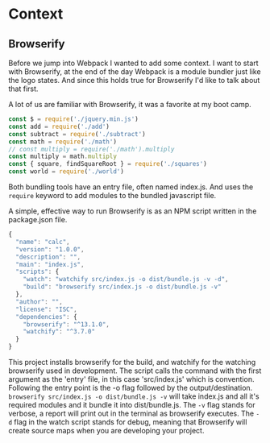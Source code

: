 # Context

## Browserify

Before we jump into Webpack I wanted to add some context. I want to start with Browserify, at the end of the day Webpack is a module bundler just like the logo states. And since this holds true for Browserify I'd like to talk about that first.

A lot of us are familiar with Browserify, it was a favorite at my boot camp.

``` javascript
const $ = require('./jquery.min.js')
const add = require('./add')
const subtract = require('./subtract')
const math = require('./math')
// const multiply = require('./math').multiply
const multiply = math.multiply
const { square, findSquareRoot } = require('./squares')
const world = require('./world')
```

Both bundling tools have an entry file, often named index.js. And uses the `require` keyword to add modules to the bundled javascript file.

A simple, effective way to run Browserify is as an NPM script written in the package.json file.

``` javascript
{
  "name": "calc",
  "version": "1.0.0",
  "description": "",
  "main": "index.js",
  "scripts": {
    "watch": "watchify src/index.js -o dist/bundle.js -v -d",
    "build": "browserify src/index.js -o dist/bundle.js -v"
  },
  "author": "",
  "license": "ISC",
  "dependencies": {
    "browserify": "^13.1.0",
    "watchify": "^3.7.0"
  }
}
```
This project installs browserify for the build, and watchify for the watching browserify used in development. The script calls the command with the first argument as the 'entry' file, in this case 'src/index.js' which is convention. Following the entry point is the -o flag followed by the output/destination. `browserify src/index.js -o dist/bundle.js -v` will take index.js and all it's required modules and it bundle it into dist/bundle.js. The `-v` flag stands for verbose, a report will print out in the terminal as browserify executes. The `-d` flag in the watch script stands for debug, meaning that Browserify will create source maps when you are developing your project.



